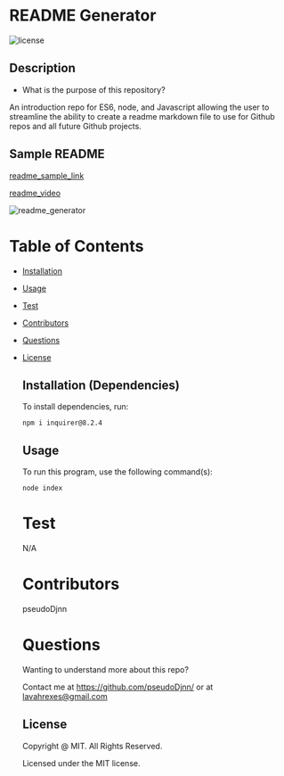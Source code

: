 # README Generator

![license](https://img.shields.io/badge/license-MIT-yellowgreen.svg)

## Description

- What is the purpose of this repository?<br/>

An introduction repo for ES6, node, and Javascript allowing the user to streamline the ability to create a readme markdown file to use for Github repos and all future Github projects.

## Sample README

[readme_sample_link](./dist/README.md)

[readme_video](https://drive.google.com/file/d/11T406o8iZsttUVzJM-eIOyHx-EzWVXLr/view)

![readme_generator](https://user-images.githubusercontent.com/105378214/189463698-f5ebd0c2-8f95-43c8-94e0-c652249e2c1c.png)

# Table of Contents

- [Installation](#installation)
- [Usage](#usage)
- [Test](#test)
- [Contributors](#contributors)
- [Questions](#questions)
- [License](#license)

  ## Installation (Dependencies)

  To install dependencies, run:

  ```
  npm i inquirer@8.2.4
  ```

  ## Usage

  To run this program, use the following command(s):

  ```
  node index
  ```

  # Test

  N/A

  # Contributors

  pseudoDjnn

  # Questions

  Wanting to understand more about this repo?

  Contact me at https://github.com/pseudoDjnn/ or at lavahrexes@gmail.com

  ## License

  Copyright @ MIT. All Rights Reserved.

  Licensed under the MIT license.
